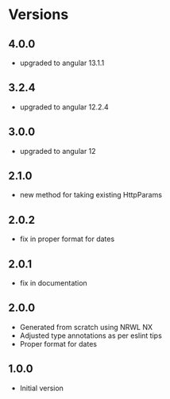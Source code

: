 # Versions

## 4.0.0

- upgraded to angular 13.1.1

## 3.2.4

- upgraded to angular 12.2.4

## 3.0.0

- upgraded to angular 12

## 2.1.0

- new method for taking existing HttpParams

## 2.0.2

- fix in proper format for dates
  
## 2.0.1

- fix in documentation

## 2.0.0

- Generated from scratch using NRWL NX
- Adjusted type annotations as per eslint tips
- Proper format for dates

## 1.0.0

- Initial version
